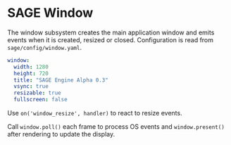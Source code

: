 # SAGE Window

The window subsystem creates the main application window and emits events when
it is created, resized or closed. Configuration is read from
`sage/config/window.yaml`.

```yaml
window:
  width: 1280
  height: 720
  title: "SAGE Engine Alpha 0.3"
  vsync: true
  resizable: true
  fullscreen: false
```

Use `on('window_resize', handler)` to react to resize events.

Call `window.poll()` each frame to process OS events and `window.present()`
after rendering to update the display.
